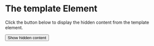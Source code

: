 <!DOCTYPE html>
<html>
<body>

<h1>The template Element</h1>

<p>Click the button below to display the hidden content from the template element.</p>

<button onclick="showContent()">Show hidden content</button>

<template>
  <h2>Flower</h2>
</template>

<script>
function showContent() {
  var temp = document.getElementsByTagName("template")[0];
  var clon = temp.content.cloneNode(true);
  document.body.appendChild(clon);
}
</script>

</body>
</html>